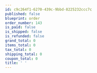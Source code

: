 ```yaml
---
id: c9c264f1-6270-439c-9bbd-8225232ccc7c
published: false
blueprint: order
order_number: 143
is_paid: false
is_shipped: false
is_refunded: false
grand_total: 0
items_total: 0
tax_total: 0
shipping_total: 0
coupon_total: 0
title: ' '
---
```


